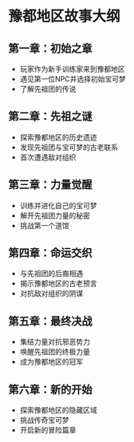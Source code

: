# 豫都地区故事大纲

## 第一章：初始之章
- 玩家作为新手训练家来到豫都地区
- 遇见第一位NPC并选择初始宝可梦
- 了解先祖团的传说

## 第二章：先祖之谜
- 探索豫都地区的历史遗迹
- 发现先祖团与宝可梦的古老联系
- 首次遭遇敌对组织

## 第三章：力量觉醒
- 训练并进化自己的宝可梦
- 解开先祖团力量的秘密
- 挑战第一个道馆

## 第四章：命运交织
- 与先祖团的后裔相遇
- 揭示豫都地区的古老预言
- 对抗敌对组织的阴谋

## 第五章：最终决战
- 集结力量对抗邪恶势力
- 唤醒先祖团的终极力量
- 成为豫都地区的冠军

## 第六章：新的开始
- 探索豫都地区的隐藏区域
- 挑战传奇宝可梦
- 开启新的冒险篇章